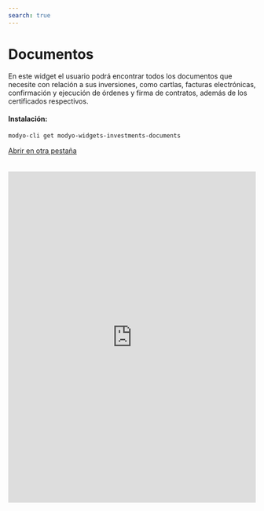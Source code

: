 ```yaml
---
search: true
---
```


# Documentos

En este widget el usuario podrá encontrar todos los documentos que necesite con relación a sus inversiones, como cartlas, facturas electrónicas, confirmación y ejecución de órdenes y firma de contratos, además de los certificados respectivos.

#### Instalación:

```bash
modyo-cli get modyo-widgets-investments-documents
```

[Abrir en otra pestaña](https://widgets-es.modyo.com/inversiones/documentos)

<iframe id="widgetFrame" src="https://widgets-es.modyo.com/inversiones/documentos" width="100%"  frameBorder="0"  style="min-height:675px;overflow:auto;margin-top:20px;"/>

| Funcionalidad                       | Descripción                                                                                                                                                                                                                                |
| ----------------------------------- | ------------------------------------------------------------------------------------------------------------------------------------------------------------------------------------------------------------------------------------------ |
| Cartolas Patrimoniales Consolidadas | Muestra un listado con las cartolas patrimoniales disponibles.                                                                                                                                                                             |
| Facturas                            | Muestra el listado de facturas electrónicas por las operaciones instruidas. Permite la recuperación de la factura en formato PDF, para su visualización, impresión y/o descarga.                                                           |
| Confirmación de Órdenes             | Muestra un listado con los documentos de órdenes realizadas, disponibles en formato PDF.                                                                                                                                                   |
| Ejecución de Órdenes (1.985)        | Entrega la información de la ejecución de las órdenes del cliente y que está indicada en la circular 1985 de la SVS.                                                                                                                       |
| Firma de Contratos Electrónicos     | Permite ver los contratos que se deben firmar, ya sea porque son nuevos o porque existen versiones nuevas o actualizadas de éstos. Permite revisar los contratos en pantalla y proceder a firmarlos directamente con la clave de internet. |
| Tabla de riesgos por Producto       | Tabla con descripción de productos y su clasificación de riesgo.                                                                                                                                                                           |
| Certificados Tributarios            | Muestra un listado de certificados tributarios que están en formato PDF, para su visualización, impresión y/o descarga.                                                                                                                    |

<script>

  export default {
    mounted() {

      function setIframeHeightCO(id, ht) {
          var ifrm = document.getElementById(id);
          if(ifrm) {
            ifrm.style.height = ht + 4 + "px";
          }
      }
      // iframed document sends its height using postMessage
      function handleDocHeightMsg(e) {
          // check origin
          if ( e.origin === 'https://widgets-es.modyo.com' ) {
              // parse data
              var data = JSON.parse( e.data );

              console.log('data:', data)
              // check data object
              if ( data['docHeight'] ) {
                  setIframeHeightCO( 'widgetFrame', data['docHeight'] );
              } else {
                  setIframeHeightCO( 'widgetFrame', 700 );
              }
          }
      }

      // assign message handler
      if ( window.addEventListener ) {
          window.addEventListener('message', handleDocHeightMsg, false);
      }
    }
  }

</script>

